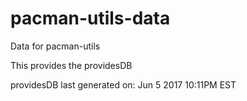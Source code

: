 # pacman-utils-data
Data for pacman-utils

This provides the providesDB


providesDB last generated on: Jun 5 2017 10:11PM EST
